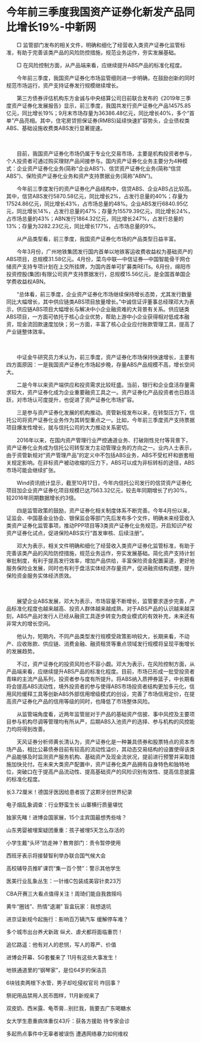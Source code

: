 # 今年前三季度我国资产证券化新发产品同比增长19%-中新网

　　□ 监管部门发布的相关文件，明确和细化了经营收入类资产证券化监管标准，有助于完善该类产品的风险防控措施，规范业务运作，夯实发展基础。

　　□ 在风险控制方面，从产品端来看，应继续提升ABS产品的标准化程度。

　　今年前三季度，我国资产证券化市场监管细则进一步明确，在鼓励创新的同时规范市场运行，资产支持证券发行规模继续增长。

　　第三方债券评估机构东方金诚与中央结算公司日前联合发布的《2019年三季度资产证券化发展报告》显示，前三季度，我国共发行资产证券化产品14575.85亿元，同比增长19%；9月末市场存量为36386.48亿元，同比增长40%，多个“首单”产品亮相。其中，住宅房贷担保证券(RMBS)延续快速扩容势头，企业债权类ABS、基础设施收费类ABS发行显著提速。

　　

　　目前，我国资产证券化市场仍属于专业化交易市场，主要是机构投资者参与，个人投资者可通过购买理财产品间接参与。国内资产证券化业务主要分为4种模式：企业资产证券化业务(简称“企业ABS”)、信贷资产证券化业务(简称“信贷ABS”)、保险资产证券化业务和资产支持票据业务(简称“ABN”)。

　　今年前三季度发行的资产证券化产品结构中，信贷ABS、企业ABS占比较高。其中，信贷ABS发行5870.58亿元，同比增长2%，占发行总量的40%；存量为17524.86亿元，同比增长43%，占市场总量的48%。企业ABS发行6840.95亿元，同比增长14%，占发行总量的47%；存量为15579.39亿元，同比增长24%，占市场总量的43%；ABN发行1864.32亿元，同比增长247%，占发行总量的13%；存量为3282.23亿元，同比增长177%，占市场总量的9%。

　　从产品类型看，前三季度，我国资产证券化市场的产品类型日益丰富。

　　今年3月份，广州地铁集团发行国内首单以地铁客运收费收益权为基础资产的ABS项目，总规模31.58亿元。4月份，菜鸟中联—中信证券—中国智能骨干网仓储资产支持专项计划在上交所挂牌，为国内首单可扩募类REITs。6月份，绵阳市投资控股(集团)有限公司资产支持票据发行，总规模15.56亿元，是全国首单国企学费收益权ABN。

　　“总体看，前三季度，企业资产证券化市场继续保持增长态势，尤其发行数量同比大幅增长，其中供应链类ABS项目放量增长。”中诚信证评董事总经理邓大为表示，供应链ABS项目大幅增长与解决中小企业融资难的大背景有关系。供应链类ABS项目，一方面可依托于核心企业优势，帮助上游中小企业获得相对低成本融资，现金流回款速度加快；另一方面，丰富了核心企业应付账款管理工具，提高了产业链整体效率。

　　

　　中证金牛研究员力禾认为，前三季度，资产证券化市场保持快速增长，主要有四方面原因：一是我国资产证券化市场起步晚，存量ABS产品规模不高，增长空间大。

　　二是今年以来资产端供应和投资需求比较旺盛。当前，银行和企业盘活存量需求较大，资产证券化成为企业重要融资工具之一。资产证券化产品投资者也日趋活跃，对市场认可度提升，也促进了资产证券化市场扩容。

　　三是参与资产证券化发展的机构推动。资管新规发布以来，在转型压力下，信托公司将资产证券化业务作为其转型重点之一。比如，今年前三季度资产支持票据项目爆发性增长，就与信托公司的大力推动关系密切。

　　2016年以来，在国内资产管理行业严控通道业务、打破刚性兑付等背景下，资产证券化业务成为信托公司转型发力主动管理业务的方向之一。业内人士表示，由于资管新规对“资产管理产品”的定义中不包括ABS业务，ABS不受杠杆和嵌套相关规定影响。在非标资产被动收缩的压力下，ABS可以成为非标转标的途径，ABS市场可能会继续扩张。

　　Wind资讯统计显示，截至10月17日，今年内信托公司发行的信贷资产证券化项目加企业资产证券化项目规模已达7563.32亿元，较去年同期增长了约30%，较2016年同期数据增长约3倍。

　　四是监管政策的鼓励，资产证券化相关制度体系不断完善。今年4月份以来，证监会、中国基金业协会、银保监会等部门先后发布多个文件，明确未来经营收入类资产证券化监管事项，推动PPP项目等3类资产证券化业务规范，开启知识产权资产证券化试点，促进保险ABS实行“首发审核、后续注册”。

　　邓大为表示，相关文件明确和细化了经营收入类资产证券化监管标准，有助于完善该类产品的风险防控措施，规范业务运作，夯实发展基础。简化资产支持计划审批制度，有利于提高发行效率，增加产品供给，丰富保险资金配置渠道，更好地服务保险业发展，同时也有利于盘活实体经济存量资产，促进融资结构调整，提升保险资金服务实体经济质效。

　　

　　展望企业ABS发展，邓大为表示，市场容量不断增长，监管要求逐步完善，产品标准化程度也越来越高、投资人群体越来越成熟，对于ABS产品的认识越来越深刻，ABS产品对发行人已经从融资工具逐步转变为商业模式的有效补充，未来还有非常大的增长空间。

　　他认为，短期内，不同产品类型发行规模受政策影响较大，长期来看，不动产、应收账款、供应链、消费金融、融资租赁等重点领域发行规模将呈现平衡增长的发展趋势。

　　不过，资产证券化的投资风险也不容小觑。邓大为表示，在风险控制方面，从产品端来看，应继续提升ABS产品的标准化程度。目前，市场已形成一批受投资者青睐的主流产品系列，投资者参与度有所提升。将ABS纳入质押券篮子，中长期看将会提高ABS流动性，境外投资者的参与使得ABS市场投资者结构更加多元化，信用风险缓释工具等创新ABS外部信用增级模式的创设，完善了市场信用定价，在提高资产证券化产品的信用等级的同时，也降低了市场整体风险。

　　从监管端角度看，近两年监管层对于产品的基础资产信披、事中风控及主要项目参与机构尽调等管理均有所从严，后期ABS入池资产的选择、参与机构的风控能力均将得到改善。

　　天风证券分析师黄长清认为，资产证券化是一种兼具债券和股票特点的资本市场产品，相比公募债券目前有较高的流动性溢价，其动态交易结构的设置使得该类产品能够及时监测资产服务机构、基础资产及现金流状况，提前进行预警并采取措施加快兑付。在未来大类资产配置中，资产证券化类产品拥有自身特色和独特地位，突破口在于提高产品流动性、提高基础资产的风险识别有效性、提高信息披露的标准化程度。

长3.72厘米！德国牙医因给患者拔了这颗牙创世界纪录

电子烟乱象调查：行业野蛮生长 山寨横行质量堪忧

独家先睹！进博会国家展，15个主宾国最想秀些啥？  

山东男婴被埋案疑团重重：孩子被埋5天怎么存活的

小学生戴“头环”防走神？教育部门：责令暂停使用

西班牙表示将接替智利举办联合国气候大会

高校辅导员推旷课罚“集一百个赞”：警示其他学生

医美行业乱象丛生：一针维C包装成美容针卖23万

CBA开赛三大看点值得关注！周琦们能自我救赎吗

黄牛“圈钱”、热情“退潮” 盲盒玩家：我想退坑

进京证新规今起施行：影响百万辆汽车 缓解停车难？

多个城市出台养犬新政 纵犬、虐犬都将面临重罚！

追忆路遥：他有对人的悲悯，写人的尊严、价值

进博会开幕、5G套餐来了 11月有这些大事发生！

地铁通道里的“钢琴家”，是位64岁的保洁员

6块钱卖两根下水管，男子却吃侵权官司 咋回事？

祭祀用品禁用人民币图样，11月新规来了

双皮奶、西米露、龟苓膏…别拦我，我要去广东喝糖水

女大学生患重病体重仅43斤：获各方援助 待专家会诊

多起热点事件中无辜者被误伤 遭遇网络暴力如何维权
